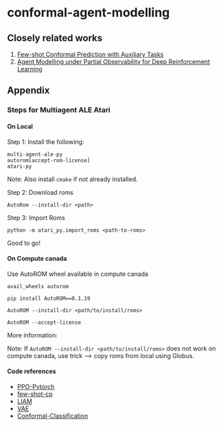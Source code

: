 # conformal-agent-modelling

## Closely related works 
1. [Few-shot Conformal Prediction with Auxiliary Tasks](https://arxiv.org/abs/2102.08898) 
2. [Agent Modelling under Partial Observability for Deep Reinforcement Learning](https://arxiv.org/abs/2006.09447) 


## Appendix   
### Steps for Multiagent ALE Atari 
#### On Local 
Step 1: Install the following: 
```
multi-agent-ale-py
autorom[accept-rom-license]
atari-py
```
Note: Also install `cmake` if not already installed. 

Step 2: Download roms 
```
AutoRom --install-dir <path>
```

Step 3: Import Roms 
```
python -m atari_py.import_roms <path-to-roms> 
```

Good to go! 

#### On Compute canada 
Use AutoROM wheel available in compute canada 
```
avail_wheels autorom

pip install AutoROM==0.1.19 

AutoROM --install-dir <path/to/install/roms>

AutoROM --accept-license 

```

More information: 

Note: If `AutoROM --install-dir <path/to/install/roms>` does not work on compute canada, use trick --> copy roms from local using Globus. 

#### Code references 
- [PPO-Pytorch](https://github.com/nikhilbarhate99/PPO-PyTorch) 
- [few-shot-cp](https://github.com/ajfisch/few-shot-cp)
- [LIAM](https://github.com/uoe-agents/LIAM) 
- [VAE](https://github.com/AntixK/PyTorch-VAE/blob/master/models/vanilla_vae.py)
- [Conformal-Classification](https://github.com/aangelopoulos/conformal_classification) 
